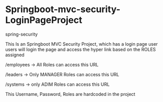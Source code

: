 # Springboot-mvc-security-LoginPageProject
spring-security

This Is an Springboot MVC Security Project, which has a login page user 
users will login the page and access the hyper link based on the ROLES assigned

/employees -> All Roles can access this URL

/leaders -> Only MANAGER Roles can access this URL

/systems -> only ADIM Roles can access this URL


This Username, Password, Roles are hardcoded in the project
